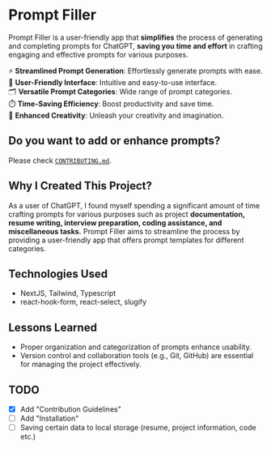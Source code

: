 # Prompt Filler

Prompt Filler is a user-friendly app that **simplifies** the process of generating and completing prompts for ChatGPT, **saving you time and effort** in crafting engaging and effective prompts for various purposes.

⚡️ **Streamlined Prompt Generation**: Effortlessly generate prompts with ease.<br>
🌟 **User-Friendly Interface**: Intuitive and easy-to-use interface.<br>
🗂️ **Versatile Prompt Categories**: Wide range of prompt categories.<br>
⏱️ **Time-Saving Efficiency**: Boost productivity and save time.<br>
🎨 **Enhanced Creativity**: Unleash your creativity and imagination.<br>

## Do you want to add or enhance prompts?

Please check [`CONTRIBUTING.md`](https://github.com/emredevsalot/prompt-filler/blob/master/CONTRIBUTING.md).

## Why I Created This Project?

As a user of ChatGPT, I found myself spending a significant amount of time crafting prompts for various purposes such as project **documentation, resume writing, interview preparation, coding assistance, and miscellaneous tasks.** Prompt Filler aims to streamline the process by providing a user-friendly app that offers prompt templates for different categories.

## Technologies Used

- NextJS, Tailwind, Typescript
- react-hook-form, react-select, slugify

## Lessons Learned

- Proper organization and categorization of prompts enhance usability.
- Version control and collaboration tools (e.g., Git, GitHub) are essential for managing the project effectively.

## TODO

- [x] Add "Contribution Guidelines"
- [ ] Add "Installation"
- [ ] Saving certain data to local storage (resume, project information, code etc.)
